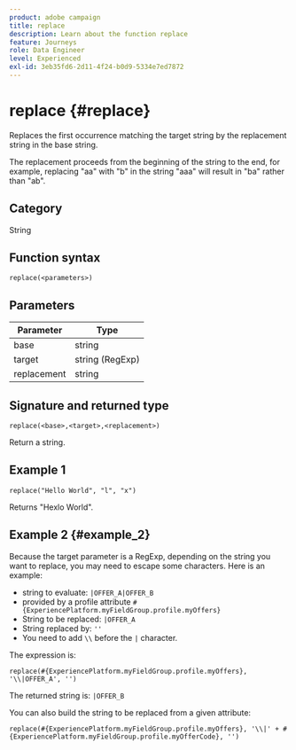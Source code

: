 ```yaml
---
product: adobe campaign
title: replace
description: Learn about the function replace
feature: Journeys
role: Data Engineer
level: Experienced
exl-id: 3eb35fd6-2d11-4f24-b0d9-5334e7ed7872
---
```

# replace {#replace}

Replaces the first occurrence matching the target string by the replacement string in the base string.

The replacement proceeds from the beginning of the string to the end, for example, replacing "aa" with "b" in the string "aaa" will result in "ba" rather than "ab".

## Category

String

## Function syntax

`replace(<parameters>)`

## Parameters

| Parameter | Type         |
|-----------|--------------|
| base      | string       |
| target    | string (RegExp)       |
| replacement  | string    |

## Signature and returned type

`replace(<base>,<target>,<replacement>)`

Return a string.

## Example 1

`replace("Hello World", "l", "x")`

Returns "Hexlo World".

## Example 2 {#example_2}

Because the target parameter is a RegExp, depending on the string you want to replace, you may need to escape some characters. Here is an example:

* string to evaluate: `|OFFER_A|OFFER_B`
* provided by a profile attribute `#{ExperiencePlatform.myFieldGroup.profile.myOffers}`
* String to be replaced: `|OFFER_A`
* String replaced by: `''`
* You need to add `\\` before the `|` character.

The expression is:

`replace(#{ExperiencePlatform.myFieldGroup.profile.myOffers}, '\\|OFFER_A', '')`

The returned string is: `|OFFER_B`

You can also build the string to be replaced from a given attribute:

`replace(#{ExperiencePlatform.myFieldGroup.profile.myOffers}, '\\|' + #{ExperiencePlatform.myFieldGroup.profile.myOfferCode}, '')`

